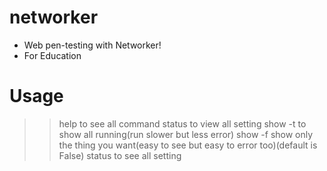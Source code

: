 # networker
- Web pen-testing with Networker!
- For Education

# Usage
>> help
to see all command
>> status
to view all setting
>> show -t
to show all running(run slower but less error)
>> show -f
show only the thing you want(easy to see but easy to error too)(default is False)
>> status
to see all setting
